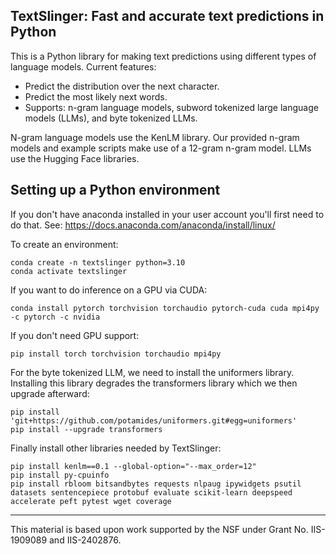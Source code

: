 ## TextSlinger: Fast and accurate text predictions in Python
This is a Python library for making text predictions using different types of language models.
Current features:
* Predict the distribution over the next character.
* Predict the most likely next words.
* Supports: n-gram language models, subword tokenized large language models (LLMs), and byte tokenized LLMs.

N-gram language models use the KenLM library.
Our provided n-gram models and example scripts make use of a 12-gram n-gram model.
LLMs use the Hugging Face libraries.

## Setting up a Python environment
If you don't have anaconda installed in your user account you'll first need to do that.
See: https://docs.anaconda.com/anaconda/install/linux/

To create an environment:
```
conda create -n textslinger python=3.10
conda activate textslinger
```
If you want to do inference on a GPU via CUDA:
```
conda install pytorch torchvision torchaudio pytorch-cuda cuda mpi4py -c pytorch -c nvidia
```
If you don't need GPU support:
```
pip install torch torchvision torchaudio mpi4py
```
For the byte tokenized LLM, we need to install the uniformers library. 
Installing this library degrades the transformers library which we then upgrade afterward:
```
pip install 'git+https://github.com/potamides/uniformers.git#egg=uniformers'
pip install --upgrade transformers
```
Finally install other libraries needed by TextSlinger:
```
pip install kenlm==0.1 --global-option="--max_order=12"
pip install py-cpuinfo 
pip install rbloom bitsandbytes requests nlpaug ipywidgets psutil datasets sentencepiece protobuf evaluate scikit-learn deepspeed accelerate peft pytest wget coverage
```

---
This material is based upon work supported by the NSF under Grant No. IIS-1909089 and IIS-2402876.
